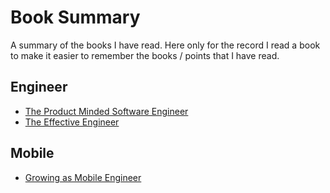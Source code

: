 # Book Summary

A summary of the books I have read. Here only for the record I read a book to make it easier to remember the books / points that I have read.

## Engineer

- [The Product Minded Software Engineer](./books/the_product_minded_software_engineer.md)
- [The Effective Engineer](./books/the_effective_engineer.md)

## Mobile

- [Growing as Mobile Engineer](./books/growing_as_mobile_engineer.md)

